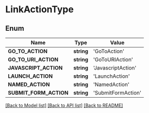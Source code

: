 # LinkActionType

## Enum
Name | Type | Value
------------ | ------------- | -------------
**GO_TO_ACTION** | **string** | 'GoToAction'
**GO_TO_URI_ACTION** | **string** | 'GoToURIAction'
**JAVASCRIPT_ACTION** | **string** | 'JavascriptAction'
**LAUNCH_ACTION** | **string** | 'LaunchAction'
**NAMED_ACTION** | **string** | 'NamedAction'
**SUBMIT_FORM_ACTION** | **string** | 'SubmitFormAction'


[[Back to Model list]](../README.md#documentation-for-models) [[Back to API list]](../README.md#documentation-for-api-endpoints) [[Back to README]](../README.md)



